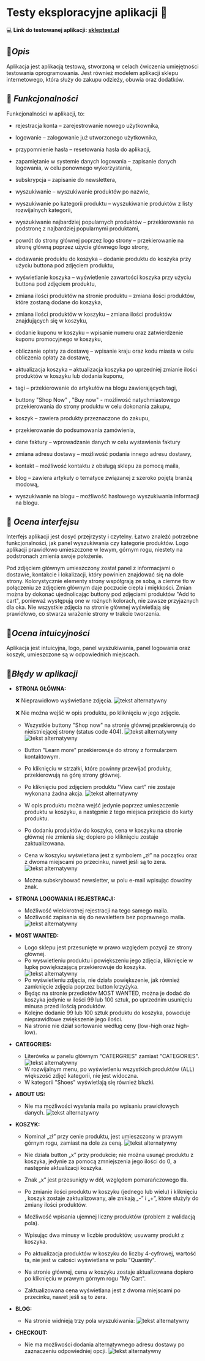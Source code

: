 # **Testy eksploracyjne aplikacji**  🚀
  

💻 **Link do testowanej aplikacji: [skleptest.pl](https://skleptest.pl/)**

 ## 📌***Opis***
    
Aplikacja jest aplikacją testową, stworzoną w celach ćwiczenia umiejętności testowania oprogramowania. Jest również modelem aplikacji sklepu internetowego, która służy do zakupu odzieży, obuwia oraz dodatków.


## 📌 ***Funkcjonalności***

Funkcjonalności w aplikacji, to:

-   rejestracja konta – zarejestrowanie nowego użytkownika,
    
-   logowanie – zalogowanie już utworzonego użytkownika,
    
-   przypomnienie hasła – resetowania hasła do aplikacji,
    
-   zapamiętanie w systemie danych logowania – zapisanie danych logowania, w celu ponownego wykorzystania,
    
-   subskrypcja – zapisanie do newslettera,
    
-   wyszukiwanie – wyszukiwanie produktów po nazwie,
    
-   wyszukiwanie po kategorii produktu – wyszukiwanie produktów z listy rozwijalnych kategorii,
    
-   wyszukiwanie najbardziej popularnych produktów – przekierowanie na podstronę z najbardziej popularnymi produktami,
    
-   powrót do strony głównej poprzez logo strony – przekierowanie na stronę główną poprzez użycie głównego logo strony,
    
-   dodawanie produktu do koszyka – dodanie produktu do koszyka przy użyciu buttona pod zdjęciem produktu,
    
-   wyświetlanie koszyka – wyświetlenie zawartości koszyka przy użyciu buttona pod zdjęciem produktu,
    
-   zmiana ilości produktów na stronie produktu – zmiana ilości produktów, które zostaną dodane do koszyka,
    
-   zmiana ilości produktów w koszyku – zmiana ilości produktów znajdujących się w koszyku,
    
-   dodanie kuponu w koszyku – wpisanie numeru oraz zatwierdzenie kuponu promocyjnego w koszyku,
    
-   obliczanie opłaty za dostawę – wpisanie kraju oraz kodu miasta w celu obliczenia opłaty za dostawę,
    
-   aktualizacja koszyka – aktualizacja koszyka po uprzedniej zmianie ilości produktów w koszyku lub dodania kuponu,
    
-   tagi – przekierowanie do artykułów na blogu zawierających tagi,
    
-   buttony "Shop Now" , "Buy now" - możliwość natychmiastowego przekierowania do strony produktu w celu dokonania zakupu,
    
-   koszyk – zawiera produkty przeznaczone do zakupu,
    
-   przekierowanie do podsumowania zamówienia,
    
-   dane faktury – wprowadzanie danych w celu wystawienia faktury
    
-   zmiana adresu dostawy – możliwość podania innego adresu dostawy,
    
-   kontakt – możliwość kontaktu z obsługą sklepu za pomocą maila,
    
-   blog – zawiera artykuły o tematyce związanej z szeroko pojętą branżą modową,
    
-   wyszukiwanie na blogu – możliwość hasłowego wyszukiwania informacji na blogu.
    
  
## 📌 ***Ocena interfejsu***

Interfejs aplikacji jest dosyć przejrzysty i czytelny. Łatwo znaleźć potrzebne funkcjonalności, jak panel wyszukiwania czy kategorie produktów. Logo aplikacji prawidłowo umieszczone w lewym, górnym rogu, niestety na podstronach zmienia swoje położenie.

Pod zdjęciem głównym umieszczony został panel z informacjami o dostawie, kontakcie i lokalizacji, który powinien znajdować się na dole strony. Kolorystycznie elementy strony współgrają ze sobą, a ciemne tło w połączeniu ze zdjęciem głównym daje poczucie ciepła i miękkości. Zmian można by dokonać ujednolicając buttony pod zdjęciami produktów "Add to cart", ponieważ występują one w rożnych kolorach, nie zawsze przyjaznych dla oka. Nie wszystkie zdjęcia na stronie głównej wyświetlają się prawidłowo, co stwarza wrażenie strony w trakcie tworzenia.

## 📌***Ocena intuicyjności***

Aplikacja jest intuicyjna, logo, panel wyszukiwania, panel logowania oraz koszyk, umieszczone są w odpowiednich miejscach.


## 📌***Błędy w aplikacji***

- **STRONA GŁÓWNA:**
    

	❌   Nieprawidłowo wyświetlane zdjęcia.
	![tekst alternatywny](https://github.com/JoannaKraciuk/portfolio/blob/93b9fab88aad1e22104d4a230b62b1fc325474c7/Images/1.png)
    
	❌   Nie można wejść w opis produktu, po kliknięciu w jego zdjęcie.
    
	-   Wszystkie buttony "Shop now" na stronie głównej przekierowują do nieistniejącej strony (status code 404).
	![tekst alternatywny](https://github.com/JoannaKraciuk/portfolio/blob/0737f395f90f9794cad9e54a18b3deb55bf2ccb4/Images/2.png)
	![tekst alternatywny](https://github.com/JoannaKraciuk/portfolio/blob/0737f395f90f9794cad9e54a18b3deb55bf2ccb4/Images/3.png)

    
	-   Button "Learn more" przekierowuje do strony z formularzem kontaktowym.
    
	-   Po kliknięciu w strzałki, które powinny przewijać produkty, przekierowują na górę strony głównej.
    
	-   Po kliknięciu pod zdjęciem produktu "View cart" nie zostaje wykonana żadna akcja.
	![tekst alternatywny](https://github.com/JoannaKraciuk/portfolio/blob/0737f395f90f9794cad9e54a18b3deb55bf2ccb4/Images/4.png)
    
	-   W opis produktu można wejść jedynie poprzez umieszczenie produktu w koszyku, a następnie z tego miejsca przejście do karty produktu.
    
	-   Po dodaniu produktów do koszyka, cena w koszyku na stronie głównej nie zmienia się; dopiero po kliknięciu <My Cart> zostaje zaktualizowana.
    
	-   Cena w koszyku wyświetlana jest z symbolem „zł” na początku oraz z dwoma miejscami po przecinku, nawet jeśli są to zera.
	![tekst alternatywny](https://github.com/JoannaKraciuk/portfolio/blob/0737f395f90f9794cad9e54a18b3deb55bf2ccb4/Images/5.png)
    
	-   Można subskrybować newsletter, w polu e-mail wpisując dowolny znak.
   
	
- **STRONA LOGOWANIA I REJESTRACJI:**
	
	-  Możliwość wielokrotnej rejestracji na tego samego maila.
	-  Możliwość zapisania się do newslettera bez poprawnego maila.
	![tekst alternatywny](https://github.com/JoannaKraciuk/portfolio/blob/0737f395f90f9794cad9e54a18b3deb55bf2ccb4/Images/6.png)
	
- **MOST WANTED:**
	
	- Logo sklepu jest przesunięte w prawo względem pozycji ze strony głównej.
	- Po wyswietleniu produktu i powiększeniu jego zdjęcia, kliknięcie w lupkę powiększającą przekierowuje do koszyka.
	![tekst alternatywny](https://github.com/JoannaKraciuk/portfolio/blob/0737f395f90f9794cad9e54a18b3deb55bf2ccb4/Images/7.png)
	- Po wyświetleniu zdjęcia, nie działa powiększenie, jak również zamknięcie zdjęcia poprzez button krzyżyka.
	- Będąc na stronie przediotów MOST WANTED, można je dodać do koszyka jedynie w ilości 99 lub 100 sztuk, po uprzednim usunięciu minusa przed ilością produktów.
	- Kolejne dodanie 99 lub 100 sztuk produktu do koszyka, powoduje nieprawidłowe zwiększenie jego ilości.
	- Na stronie nie dział sortowanie według ceny (low-high oraz high-low).
	
- **CATEGORIES:**
	
	- Literówka w panelu głównym "CATERGRIES" zamiast "CATEGORIES".
	![tekst alternatywny](https://github.com/JoannaKraciuk/portfolio/blob/0737f395f90f9794cad9e54a18b3deb55bf2ccb4/Images/8.png)
	- W rozwijalnym menu, po wyświetleniu wszystkich produktów (ALL) większość zdjęć kategorii, nie jest widoczna.
	- W kategorii "Shoes" wyświetlają się również bluzki.
	
- **ABOUT US:**
	
	- Nie ma możliwości wysłania maila po wpisaniu prawidłowych danych.
	![tekst alternatywny](https://github.com/JoannaKraciuk/portfolio/blob/0737f395f90f9794cad9e54a18b3deb55bf2ccb4/Images/9.png)

- **KOSZYK:**
    
	 -   Nominał „zł” przy cenie produktu, jest umieszczony w prawym górnym rogu, zamiast na dole za ceną.
	![tekst alternatywny](https://github.com/JoannaKraciuk/portfolio/blob/0737f395f90f9794cad9e54a18b3deb55bf2ccb4/Images/10.png)
        
   	 -   Nie działa button „x” przy produkcie; nie można usunąć produktu z koszyka, jedynie za pomocą zmniejszenia jego ilości do 0, a następnie aktualizacji koszyka.
        
   	 -   Znak „x” jest przesunięty w dół, względem pomarańczowego tła.
        
   	 -   Po zmianie ilości produktu w koszyku (jednego lub wielu) i kliknięciu <UPDATE CART>, koszyk zostaje zaktualizowany, ale znikają „-” i „+”, które służyły do zmiany ilości produktów.
        
	 -  Możliwość wpisania ujemnej liczny produktów (problem z walidacją pola).
        
	 -  Wpisując dwa minusy w liczbie produktów, usuwamy produkt z koszyka.
        
   	 -  Po aktualizacja produktów w koszyku do liczby 4-cyfrowej, wartość ta, nie jest w całości wyświetlana w polu "Quantity".
        
   	 -  Na stronie głównej, cena w koszyku zostaje aktualizowana dopiero po kliknięciu w prawym górnym rogu "My Cart".
        
	 -  Zaktualizowana cena wyświetlana jest z dwoma miejscami po przecinku, nawet jeśli są to zera.
	
	
- **BLOG:**
	- Na stronie widnieją trzy pola wyszukiwania:
	![tekst alternatywny](https://github.com/JoannaKraciuk/portfolio/blob/0737f395f90f9794cad9e54a18b3deb55bf2ccb4/Images/11.png)
	
- **CHECKOUT:**
	
	- Nie ma możliwości dodania alternatywnego adresu dostawy po zaznaczeniu odpowiedniej opcji.
	![tekst alternatywny](https://github.com/JoannaKraciuk/portfolio/blob/0737f395f90f9794cad9e54a18b3deb55bf2ccb4/Images/12.png)

